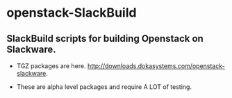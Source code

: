 # openstack-SlackBuild

## SlackBuild scripts for building Openstack on Slackware.

* TGZ packages are here.  http://downloads.dokasystems.com/openstack-slackware.

* These are alpha level packages and require A LOT of testing.
